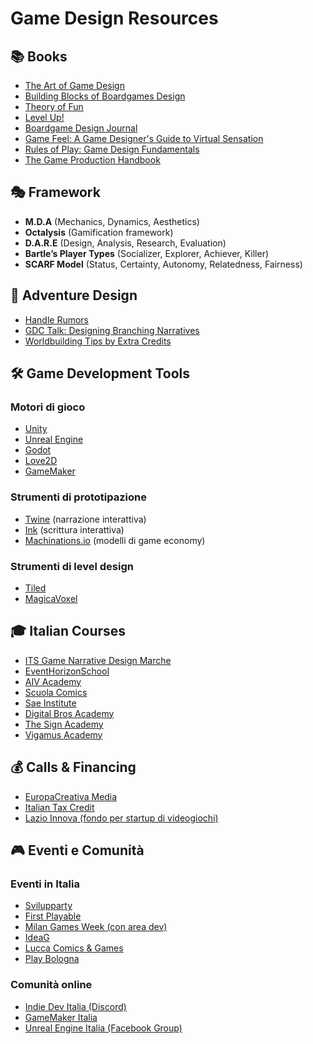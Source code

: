 # Game Design Resources

## 📚 Books
- [The Art of Game Design](https://www.amazon.it/Art-Game-Design-Lenses-Second/dp/1466598646)
- [Building Blocks of Boardgames Design](https://www.amazon.it/Building-Blocks-Tabletop-Game-Design/dp/1138365521)
- [Theory of Fun](https://www.amazon.it/Theory-Game-Design-Raph-Koster/dp/1932111972)
- [Level Up!](https://www.amazon.com/Level-Up-Guide-Great-Design/dp/047068867X)
- [Boardgame Design Journal](https://amzn.eu/d/cYAThwU)
- [Game Feel: A Game Designer's Guide to Virtual Sensation](https://www.amazon.it/Game-Feel-Designers-Virtual-Sensation/dp/0123743281)
- [Rules of Play: Game Design Fundamentals](https://www.amazon.it/Rules-Play-Game-Design-Fundamentals/dp/0262240459)
- [The Game Production Handbook](https://www.amazon.it/Production-Handbook-Heather-Maxwell-Chandler/dp/1449688098/ref=sr_1_1?sr=8-1)

## 🎭 Framework
- **M.D.A** (Mechanics, Dynamics, Aesthetics)
- **Octalysis** (Gamification framework)
- **D.A.R.E** (Design, Analysis, Research, Evaluation)
- **Bartle’s Player Types** (Socializer, Explorer, Achiever, Killer)
- **SCARF Model** (Status, Certainty, Autonomy, Relatedness, Fairness)

## 🏰 Adventure Design
- [Handle Rumors](https://youtu.be/QIX2Ry_dP_4?si=NGhbXDKSx6TJsLgj)
- [GDC Talk: Designing Branching Narratives](https://www.gdcvault.com/play/1025692/Designing-Branching-Narratives-Without)  
- [Worldbuilding Tips by Extra Credits](https://www.youtube.com/watch?v=ZQTMaxxv74k)

## 🛠 Game Development Tools
### **Motori di gioco**
- [Unity](https://unity.com/)
- [Unreal Engine](https://www.unrealengine.com/)
- [Godot](https://godotengine.org/)
- [Love2D](https://love2d.org/)
- [GameMaker](https://gamemaker.io/en)

### **Strumenti di prototipazione**
- [Twine](https://twinery.org/) (narrazione interattiva)
- [Ink](https://www.inklestudios.com/ink/) (scrittura interattiva)
- [Machinations.io](https://machinations.io/) (modelli di game economy)

### **Strumenti di level design**
- [Tiled](https://www.mapeditor.org/)
- [MagicaVoxel](https://ephtracy.github.io/)

## 🎓 Italian Courses
- [ITS Game Narrative Design Marche](https://itsturismomarche.it/corsi/game-narrative-designer-its.php)
- [EventHorizonSchool](https://www.eventhorizonschool.com/)
- [AIV Academy](https://www.aiv01.it/)
- [Scuola Comics](https://scuolacomics.com/)
- [Sae Institute](https://www.sae.edu/ita/courses/produzione-game/)
- [Digital Bros Academy](https://dbgameacademy.it/)
- [The Sign Academy](https://thesign.academy/)
- [Vigamus Academy](https://corsi.vigamusacademy.com/home/course/corso-di-game-design-intensivo/1)

## 💰 Calls & Financing
- [EuropaCreativa Media](https://www.europacreativa-media.it/sostegni-finanziari/videogame)
- [Italian Tax Credit](https://iideassociation.com/supporto/tax-credit/)
- [Lazio Innova (fondo per startup di videogiochi)](https://www.lazioinnova.it/)

## 🎮 Eventi e Comunità
### **Eventi in Italia**
- [Svilupparty](https://www.svilupparty.it/)
- [First Playable](https://www.firstplayable.it/)
- [Milan Games Week (con area dev)](https://www.milangamesweek.it/)
- [IdeaG](https://www.idea-g.it/)
- [Lucca Comics & Games](https://www.luccacomicsandgames.com/it/)
- [Play Bologna](https://www.play-festival.it)

### **Comunità online**
- [Indie Dev Italia (Discord)](https://discord.gg/indiedevitalia)
- [GameMaker Italia](https://www.gamemakeritalia.it/)
- [Unreal Engine Italia (Facebook Group)](https://www.facebook.com/groups/unrealengineitalia/)


